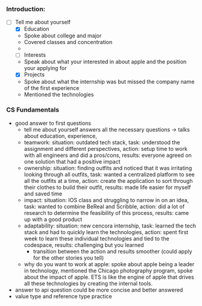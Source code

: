 ### Introduction:
- [ ] Tell me about yourself
	- [x] Education
	- Spoke about college and major
	- Covered classes and concentration
	- 
	- [ ] Interests
	- Speak about what your interested in about apple and the position your applying for
	- [x] Projects
	- Spoke about what the internship was but missed the company name of the first experience
	- Mentioned the technologies

### CS Fundamentals
- good answer to first questions
	- tell me about yourself answers all the necessary questions -> talks about education, experience, 
	- teamwork: situation: outdated tech stack, task: understood the assignment and different perspectives, action: setup time to work with all engineers and did a pros/cons, results: everyone agreed on one solution that had a positive impact
	- ownership: situation: finding outfits and noticed that it was irritating looking through all outfits, task: wanted a centralized platform to see all the outfits at a time, action: create the application to sort through their clothes to build their outfit, results: made life easier for myself and saved time
	- impact: situation: IOS class and struggling to narrow in on an idea, task: wanted to combine BeReal and Scribble, action: did a lot of research to determine the feasibility of this process, results: came up with a good product 
	- adaptability: situation: new cencora internship, task: learned the tech stack and had to quickly learn the technologies, action: spent first week to learn these individual technologies and tied to the codespace, results: challenging but you learned 
		- transition between the action and results smoother (could apply for the other stories you tell)
	- why do you want to work at apple: spoke about apple being a leader in technology, mentioned the Chicago photography program, spoke about the impact of apple. ETS is like the engine of apple that drives all these technologies by creating the internal tools.
- answer to api question could be more concise and better answered
- value type and reference type practice